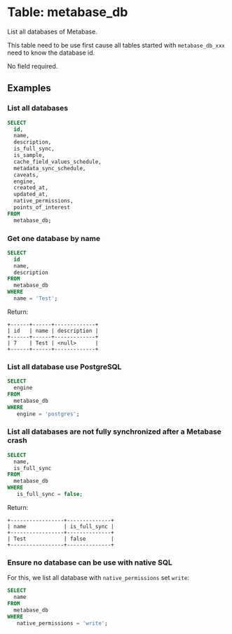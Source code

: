 # Table: metabase_db

List all databases of Metabase.

This table need to be use first cause all tables started with `metabase_db_xxx` need to know the database id.

No field required.

## Examples

### List all databases

```sql
SELECT
  id,
  name,
  description,
  is_full_sync,
  is_sample,
  cache_field_values_schedule,
  metadata_sync_schedule,
  caveats,
  engine,
  created_at,
  updated_at,
  native_permissions,
  points_of_interest 
FROM
  metabase_db;
```

### Get one database by name

```sql
SELECT
  id
  name,
  description
FROM
  metabase_db
WHERE
  name = 'Test';
```

Return:
```
+------+------+-------------+
| id   | name | description |
+------+------+-------------+
| 7    | Test | <null>      |
+------+------+-------------+
```

### List all database use PostgreSQL

```sql
SELECT
  engine
FROM
  metabase_db
WHERE
   engine = 'postgres';
```

### List all databases are not fully synchronized after a Metabase crash

```sql
SELECT
  name,
  is_full_sync
FROM
  metabase_db
WHERE
   is_full_sync = false;
```

Return:
```
+-----------------+--------------+
| name            | is_full_sync |
+-----------------+--------------+
| Test            | false        |
+-----------------+--------------+
```

### Ensure no database can be use with native SQL

For this, we list all database with `native_permissions` set `write`:
```sql
SELECT
  name
FROM
  metabase_db
WHERE
   native_permissions = 'write';
```
